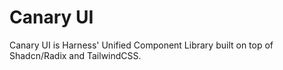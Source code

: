 # Canary UI

Canary UI is Harness' Unified Component Library built on top of Shadcn/Radix and TailwindCSS.
